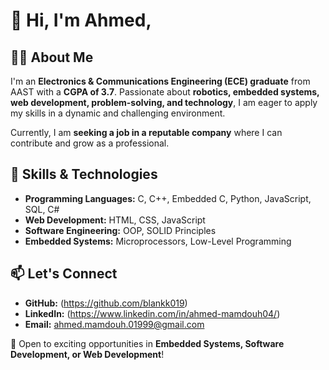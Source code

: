 # 👋 Hi, I'm Ahmed,   

## 👨‍💻 About Me  
I'm an **Electronics & Communications Engineering (ECE) graduate** from AAST with a **CGPA of 3.7**. Passionate about **robotics, embedded systems, web development, problem-solving, and technology**, I am eager to apply my skills in a dynamic and challenging environment.  

Currently, I am **seeking a job in a reputable company** where I can contribute and grow as a professional.  

## 🚀 Skills & Technologies  
- **Programming Languages:** C, C++, Embedded C, Python, JavaScript, SQL, C#
- **Web Development:** HTML, CSS, JavaScript  
- **Software Engineering:** OOP, SOLID Principles  
- **Embedded Systems:** Microprocessors, Low-Level Programming  

## 📫 Let's Connect  
- **GitHub:** (https://github.com/blankk019) 
- **LinkedIn:** (https://www.linkedin.com/in/ahmed-mamdouh04/) 
- **Email:** ahmed.mamdouh.01999@gmail.com

🚀 Open to exciting opportunities in **Embedded Systems, Software Development, or Web Development**!  


<!---
blankk019/blankk019 is a ✨ special ✨ repository because its `README.md` (this file) appears on your GitHub profile.
You can click the Preview link to take a look at your changes.
--->

